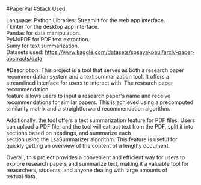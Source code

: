 #PaperPal
#Stack Used:

  Language: Python
  Libraries:
	Streamlit for the web app interface.<br />
	Tkinter for the desktop app interface.<br />
	Pandas for data manipulation.<br />
	PyMuPDF for PDF text extraction.<br />
	Sumy for text summarization.<br />
  Datasets used:
	https://www.kaggle.com/datasets/spsayakpaul/arxiv-paper-abstracts/data<br />

#Description:
This project is a tool that serves as both a research paper recommendation system and a text summarization tool. It offers a streamlined interface for users to interact with. The research paper recommendation<br />feature allows users to input a research paper's name and receive recommendations for similar papers. This is achieved using a precomputed similarity matrix and a straightforward recommendation algorithm.<br />

Additionally, the tool offers a text summarization feature for PDF files. Users can upload a PDF file, and the tool will extract text from the PDF, split it into sections based on headings, and summarize each <br />section using the LsaSummarizer algorithm. This feature is useful for quickly getting an overview of the content of a lengthy document.<br />

Overall, this project provides a convenient and efficient way for users to explore research papers and summarize text, making it a valuable tool for researchers, students, and anyone dealing with large amounts of<br /> textual data.
